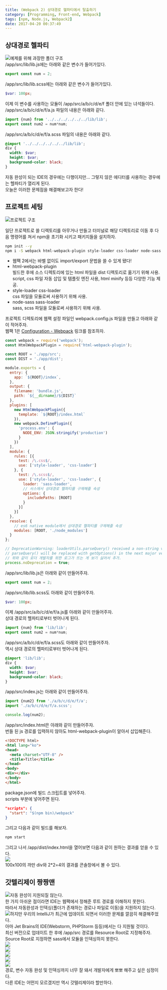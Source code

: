 ```yaml
---
title: (Webpack 2) 상대경로 헬파티에서 탈출하기
category: [Programming, Front-end, Webpack]
tags: [npm, Node.js, Webpack2]
date: 2017-04-20 00:37:49
---
```


## 상대경로 헬파티
![예제를 위해 과장한 폴더 구조](thumb.png)  
/app/src/lib/lib.js에는 아래와 같은 변수가 들어가있다.  
```javascript
export const num = 2;
```

/app/src/lib/lib.scss에는 아래와 같은 변수가 들어가있다.  
```scss
$var: 100px;
```

이제 이 변수를 사용하는 모듈이 /app/src/a/b/c/d/e/f 폴더 안에 있는 녀석들이다.  
/app/src/a/b/c/d/e/f/a.js 파일의 내용은 아래와 같다.  
```javascript
import {num} from '../../../../../../lib/lib';
export const num2 = num*num;
```

/app/src/a/b/c/d/e/f/a.scss 파일의 내용은 아래와 같다.  
```scss
@import '../../../../../../lib/lib';
div {
  width: $var;
  height: $var;
  background-color: black;
}
```

자동 완성이 되는 IDE의 경우에는 다행이지만... 그렇지 않은 에디터를 사용하는 경우에는 헬파티가 열리게 된다.  
오늘은 이러한 문제점을 해결해보고자 한다!  

## 프로젝트 세팅
![프로젝트 구조](dir.png)  

일단 프로젝트로 쓸 디렉토리를 아무거나 만들고 터미널로 해당 디렉토리로 이동 후 다음 명령어를 쳐서 npm을 초기화 시키고 패키지들을 설치하자.  
```bash
npm init --y
npm i -S webpack html-webpack-plugin style-loader css-loader node-sass sass-loader
```
* 웹팩 2에서는 바벨 없이도 import/export 문법을 쓸 수 있게 됐다!
* html-webpack-plugin  
빌드한 후에 소스 디렉토리에 있는 html 파일을 dist 디렉토리로 옮기기 위해 사용.  
script, css 파일 자동 삽입 및 템플릿 엔진 사용, html minify 등등 다양한 기능 제공.  
* style-loader css-loader  
css 파일을 모듈로써 사용하기 위해 사용.  
* node-sass sass-loader  
sass, scss 파일을 모듈로써 사용하기 위해 사용.

프로젝트 디렉토리에 웹팩 설정 파일인 webpack.config.js 파일을 만들고 아래와 같이 적어주자.  
웹팩 1은 [Configuration - Webpack](https://webpack.github.io/docs/configuration.html#resolve) 링크를 참조하자.  
```javascript
const webpack = require('webpack');
const HtmlWebpackPlugin = require('html-webpack-plugin');

const ROOT = './app/src';
const DIST = './app/dist';

module.exports = {
  entry: {
    app: `${ROOT}/index`,
  },
  output: {
    filename: 'bundle.js',
    path: `${__dirname}/${DIST}`
  },
  plugins: [
    new HtmlWebpackPlugin({
      template: `${ROOT}/index.html`
    }),
    new webpack.DefinePlugin({
      'process.env': {
        NODE_ENV: JSON.stringify('production')
      }
    })
  ],
  module: {
    rules: [{
      test: /\.css$/,
      use: ['style-loader', 'css-loader']
    }, {
      test: /\.scss$/,
      use: ['style-loader', 'css-loader', {
        loader: 'sass-loader',
        // 사스에서 상대경로 헬파티를 구제해줄 속성
        options: {
          includePaths: [ROOT]
        }
      }]
    }]
  },
  resolve: {
    // es6 native module에서 상대경로 헬파티를 구제해줄 속성
    modules: [ROOT, './node_modules']
  }
};

// DeprecationWarning: loaderUtils.parseQuery() received a non-string value which can be problematic, see https://github.com/webpack/loader-utils/issues/56
// parseQuery() will be replaced with getOptions() in the next major version of loader-utils.
// 위와 같이 로더 개발자를 위한 로그가 뜨는 게 보기 싫어서 추가.
process.noDeprecation = true;
```

/app/src/lib/lib.js은 아래와 같이 만들어주자.  
```javascript
export const num = 2;
```

/app/src/lib/lib.scss도 아래와 같이 만들어주자.  
```scss
$var: 100px;
```

이제 /app/src/a/b/c/d/e/f/a.js를 아래와 같이 만들어주자.  
상대 경로의 헬파티로부터 벗어나게 된다.  
```javascript
import {num} from 'lib/lib';
export const num2 = num*num;
```

/app/src/a/b/c/d/e/f/a.scss도 아래와 같이 만들어주자.  
역시 상대 경로의 헬파티로부터 벗어나게 된다.  
```scss
@import 'lib/lib';
div {
  width: $var;
  height: $var;
  background-color: black;
}
```

/app/src/index.js는 아래와 같이 만들어주자.  
```javascript
import {num2} from './a/b/c/d/e/f/a';
import './a/b/c/d/e/f/a.scss';

console.log(num2);
```

/app/src/index.html은 아래와 같이 만들어주자.  
번들 된 js 경로를 입력하지 않아도 html-webpack-plugin이 알아서 삽입해준다.  
```html
<!DOCTYPE html>
<html lang="ko">
<head>
  <meta charset="UTF-8" />
  <title>Title</title>
</head>
<body>
<div></div>
</body>
</html>
```

package.json에 빌드 스크립트를 넣어주자.  
scripts 부분에 넣어주면 된다.  
```json
"scripts": {
  "start": "$(npm bin)/webpack"
}
```

그리고 다음과 같이 빌드를 해보자.  
```bash
npm start
```

그리고 나서 /app/dist/index.html을 열어보면 다음과 같이 원하는 결과를 얻을 수 있다.  
![](result.png)  
100x100의 까만 div와 2*2=4의 결과를 콘솔창에서 볼 수 있다.  

## 갓텔리제이 짱짱맨  
![자동 완성이 지원되질 않는다.](nono.png)  
한 가지 아쉬운 점이라면 IDE는 웹팩에서 정해준 루트 경로를 이해하지 못한다.  
따라서 자동완성과 인덱싱(폴더가 존재하는 경로나 파일로 이동)을 지원하지 않는다.  
![하지만 우리의 IntelliJ가 최근에 업데이트 되면서 이러한 문제를 깔끔히 해결해주었다.](gottellij.png)  
아마 Jet Brains의 IDE(Webstorm, PHPStorm 등등)에서는 다 지원될 것이다.  
최신 버전으로 업데이트 한 후에 /app/src 경로를 Resource Root로 지정해주자.  
Source Root로 지정하면 sass에서 모듈을 인덱싱하지 못한다.  
![](markDir.png)  
![](01.png)  
![](02.png)  
![](03.png)  
![](04.png)  
경로, 변수 자동 완성 및 인덱싱까지 너무 잘 돼서 개발자에게 뽀뽀 해주고 싶은 심정이다.  
다른 IDE는 어떤지 모르겠지만 역시 갓텔리제이라 할만하다.
 